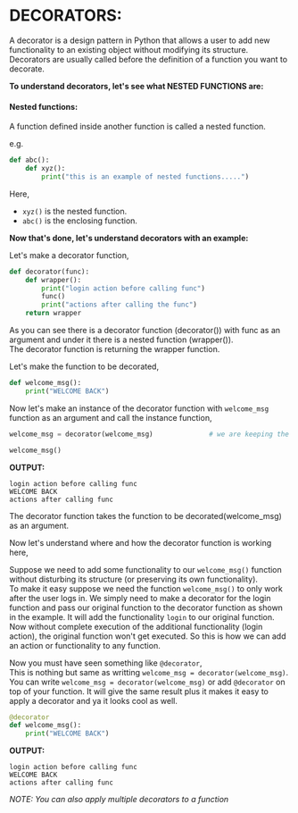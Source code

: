 # DECORATORS:
A decorator is a design pattern in Python that allows a user to add new functionality to an existing object without modifying its structure. Decorators are usually called before the definition of a function you want to decorate.  

**To understand decorators, let's see what NESTED FUNCTIONS are:**  

#### Nested functions:
A function defined inside another function is called a nested function.  

e.g.  

```python
def abc():
    def xyz():
        print("this is an example of nested functions.....")
```

Here,  
- `xyz()` is the nested function.
- `abc()` is the enclosing function.   

**Now that's done, let's understand decorators with an example:**  

Let's make a decorator function,  

```python
def decorator(func):
    def wrapper():
        print("login action before calling func")
        func()
        print("actions after calling the func")
    return wrapper
```

As you can see there is a decorator function (decorator()) with func as an argument and under it there is a nested function (wrapper()).  
The decorator function is returning the wrapper function.  

Let's make the function to be decorated,  

```python
def welcome_msg():
    print("WELCOME BACK")
```

Now let's make an instance of the decorator function with `welcome_msg` function as an argument and call the instance function,    

```python
welcome_msg = decorator(welcome_msg)              # we are keeping the instance name same as the function name

welcome_msg()
```

**OUTPUT:**  

```
login action before calling func
WELCOME BACK
actions after calling func
```

The decorator function takes the function to be decorated(welcome_msg) as an argument.  

Now let's understand where and how the decorator function is working here,

Suppose we need to add some functionality to our `welcome_msg()` function without disturbing its structure (or preserving its own functionality).  
To make it easy suppose we need the function `welcome_msg()` to only work after the user logs in. We simply need to make a decorator for the login function and pass our original function to the decorator function as shown in the example. It will add the functionality `login` to our original function. Now without complete execution of the additional functionality (login action), the original function won't get executed. So this is how we can add an action or functionality to any function.  

Now you must have seen something like `@decorator`,  
This is nothing but same as writting `welcome_msg = decorator(welcome_msg)`. You can write `welcome_msg = decorator(welcome_msg)` or add `@decorator` on top of your function. It will give the same result plus it makes it easy to apply a decorator and ya it looks cool as well.   

```python
@decorator
def welcome_msg():
    print("WELCOME BACK")
```

**OUTPUT:**  

```
login action before calling func
WELCOME BACK
actions after calling func
```

*NOTE: You can also apply multiple decorators to a function*

  


